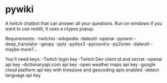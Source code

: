 # pywiki
A twitch chatbot that can answer all your questions.
Run on windows if you want to use reddit, it uses a ctypes popup.

Requirements:
-twitchio
-wikipedia
-dateutil
-openai
-pyowm
-deep_translator
-geopy
-pytz
-pyttsx3
-pycountry
-py2snes
-dateutil
-maybe more?...

You'll need keys:
-Twitch login key
-Twitch Dev client id and secret
-openai api key
-dictionaryapi.com api key
-open weather maps api key
-google cloud platform api key with timezone and geocoding apis enabled
-detect language api key
